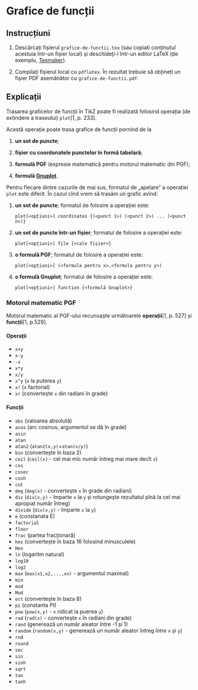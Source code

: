 Grafice de funcții
==================

Instrucțiuni
------------

1. Descărcați fișierul `grafice-de-functii.tex` (sau copiati conținutul acestuia într-un fișier local) și deschideți-l într-un editor LaTeX (de exemplu, [Texmaker](https://github.com/vundicind/grafice-in-latex-cu-pgf-tikz-atelier#editoare-latex)).

2. Compilați fișierul local cu `pdflatex`. În rezultat trebuie să obțineți un fișier PDF asemănător cu `grafice-de-functii.pdf`.

Explicații
----------

Trasarea graficelor de funcții în TikZ poate fi realizată folosind operația (de extindere a traseului) `plot`[1, p. 233].

Acestă operație poate trasa grafice de funcții pornind de la 

1. **un set de puncte**;

2. **fișier cu coordonatele punctelor în formă tabelară**;

3. **formulă PGF** (expresie matematică pentru motorul matematic din PGF);

4. **formulă [Gnuplot](http://gnuplot.info/)**.

Pentru fiecare dintre cazurile de mai sus, formatul de „apelare” a operației `plot` este diferit. 
În cazul cînd vrem să trasăm un grafic avînd: 

1.  **un set de puncte**; formatul de folosire a operației este:

    `plot[<opțiuni>] coordinates {(<punct 1>) (<punct 2>) ... (<punct n>)}`

2. **un set de puncte într-un fișier**; formatul de folosire a operației este:

    `plot[<opțiuni>] file {<cale fișier>}`

3. **o formulă PGF**; formatul de folosire a operației este:

    `plot[<opțiuni>] (<formula pentru x>,<formula pentru y>)`

4. **o formulă Gnuplot**; formatul de folosire a operației este:

    `plot[<opțiuni>] function {<formulă Gnuplot>}`

### Motorul matematic PGF

Motorul matematic al PGF-ului recunoaște următoarele **operații**[1, p. 527] și **funcții**[1, p.529].

#### Operații

* `x+y`
* `x-y`
* `-x` 
* `x*y`
* `x/y`
* `x^y` (`x` la puterea `y`) 
* `x!` (`x` factorial) 
* `xr` (convertește `x` din radiani în grade)

#### Funcții

* `abs` (valoarea absolută)
* `acos` (arc cosinus, argumentul se dă în grade)
* `asin` 
* `atan`
* `atan2` (`atan2(x,y)`=`atan(x/y)`)
* `bin` (convertește în baza 2)
* `ceil` (`ceil(x)` - cel mai mic număr întreg mai mare decît `x`)
* `cos`
* `cosec`
* `cosh`
* `cot`
* `deg` (`deg(x)` - convertește `x` în grade din radiani)
* `div` (`div(x,y)` - împarte `x` la `y` și rotungește rezultatul pînă la cel mai apropiat număr întreg)
* `divide` (`div(x,y)` - împarte `x` la `y`)
* `e` (constanata E)
* `factorial`
* `floor`
* `frac` (partea fracționară)
* `hex` (convertește în baza 16 folosind minusculele)
* `Hex`
* `ln` (logaritm natural)
* `log10`
* `log2`
* `max` (`max(x1,x2,...,xn)` - argumentul maximal)
* `min`
* `mod` 
* `Mod`
* `oct` (convertește în baza 8)
* `pi` (constanta PI)
* `pow` (`pow(x,y)` - `x` ridicat la puerea `y`)
* `rad` (`rad(x)` - convertește `x` în radiani din grade)
* `rand` (generează un număr aleator între -1 și 1)
* `random` (`random(x,y)` - generează un număr aleator întreg între `x` și `y`)
* `rnd`
* `round`
* `sec`
* `sin`
* `sinh`
* `sqrt`
* `tan`
* `tanh`
